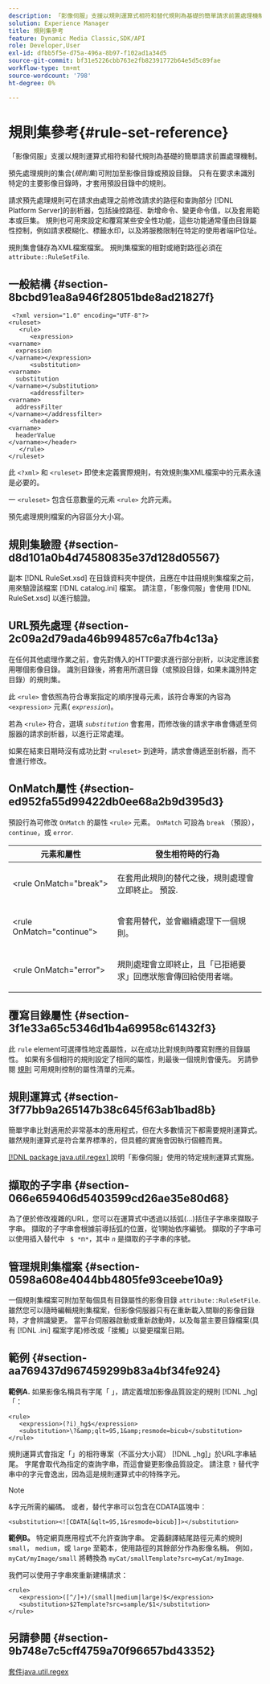 ```yaml
---
description: 「影像伺服」支援以規則運算式相符和替代規則為基礎的簡單請求前置處理機制。
solution: Experience Manager
title: 規則集參考
feature: Dynamic Media Classic,SDK/API
role: Developer,User
exl-id: dfbb5f5e-d75a-496a-8b97-f102ad1a34d5
source-git-commit: bf31e5226cbb763e2fb82391772b64e5d5c89fae
workflow-type: tm+mt
source-wordcount: '798'
ht-degree: 0%

---
```


# 規則集參考{#rule-set-reference}

「影像伺服」支援以規則運算式相符和替代規則為基礎的簡單請求前置處理機制。

預先處理規則的集合(*規則集*)可附加至影像目錄或預設目錄。 只有在要求未識別特定的主要影像目錄時，才套用預設目錄中的規則。

請求預先處理規則可在請求由處理之前修改請求的路徑和查詢部分 [!DNL Platform Server]的剖析器，包括操控路徑、新增命令、變更命令值，以及套用範本或巨集。 規則也可用來設定和覆寫某些安全性功能，這些功能通常僅由目錄屬性控制，例如請求模糊化、標籤水印，以及將服務限制在特定的使用者端IP位址。

規則集會儲存為XML檔案檔案。 規則集檔案的相對或絕對路徑必須在 `attribute::RuleSetFile`.

## 一般結構 {#section-8bcbd91ea8a946f28051bde8ad21827f}

```
 <?xml version="1.0" encoding="UTF-8"?> 
<ruleset> 
   <rule> 
      <expression> 
<varname>
  expression 
</varname></expression> 
      <substitution> 
<varname>
  substitution 
</varname></substitution> 
      <addressfilter> 
<varname>
  addressFilter 
</varname></addressfilter> 
      <header> 
<varname>
  headerValue 
</varname></header>  
   </rule> 
</ruleset>
```

此 `<?xml>` 和 `<ruleset>` 即使未定義實際規則，有效規則集XML檔案中的元素永遠是必要的。

一 `<ruleset>` 包含任意數量的元素 `<rule>` 允許元素。

預先處理規則檔案的內容區分大小寫。

## 規則集驗證 {#section-d8d101a0b4d74580835e37d128d05567}

副本 [!DNL RuleSet.xsd] 在目錄資料夾中提供，且應在中註冊規則集檔案之前，用來驗證該檔案 [!DNL catalog.ini] 檔案。 請注意，「影像伺服」會使用 [!DNL RuleSet.xsd] 以進行驗證。

## URL預先處理 {#section-2c09a2d79ada46b994857c6a7fb4c13a}

在任何其他處理作業之前，會先對傳入的HTTP要求進行部分剖析，以決定應該套用哪個影像目錄。 識別目錄後，將套用所選目錄（或預設目錄，如果未識別特定目錄）的規則集。

此 `<rule>` 會依照為符合專案指定的順序搜尋元素，該符合專案的內容為 `<expression>` 元素( *`expression`*)。

若為 `<rule>` 符合，選填 *`substitution`* 會套用，而修改後的請求字串會傳遞至伺服器的請求剖析器，以進行正常處理。

如果在結束日期時沒有成功比對 `<ruleset>` 到達時，請求會傳遞至剖析器，而不會進行修改。

## OnMatch屬性 {#section-ed952fa55d99422db0ee68a2b9d395d3}

預設行為可修改 `OnMatch` 的屬性 `<rule>` 元素。 `OnMatch` 可設為 `break` （預設）， `continue`，或 `error`.

<table id="table_6680A81492B24CE593330DA7B0075E8F"> 
 <thead> 
  <tr> 
   <th class="entry"> <b>元素和屬性</b> </th> 
   <th class="entry"> <b>發生相符時的行為</b> </th> 
  </tr> 
 </thead>
 <tbody> 
  <tr> 
   <td> <p> <span class="codeph"> &lt;rule OnMatch="break"&gt; </span> </p> </td> 
   <td> <p>在套用此規則的替代之後，規則處理會立即終止。 預設. </p> </td> 
  </tr> 
  <tr> 
   <td> <p> <span class="codeph"> &lt;rule OnMatch="continue"&gt; </span> </p> </td> 
   <td> <p>會套用替代，並會繼續處理下一個規則。 </p> </td> 
  </tr> 
  <tr> 
   <td> <p> <span class="codeph"> &lt;rule OnMatch="error"&gt; </span> </p> </td> 
   <td> <p>規則處理會立即終止，且「已拒絕要求」回應狀態會傳回給使用者端。 </p> </td> 
  </tr> 
 </tbody> 
</table>

## 覆寫目錄屬性 {#section-3f1e33a65c5346d1b4a69958c61432f3}

此 `rule` element可選擇性地定義屬性，以在成功比對規則時覆寫對應的目錄屬性。 如果有多個相符的規則設定了相同的屬性，則最後一個規則會優先。 另請參閱 [規則](/help/aem-is-ir-api/is-api/image-catalog/image-serving-api-ref/c-image-catalog-reference/c-rule-set-reference/r-rule-rule.md) 可用規則控制的屬性清單的元素。

## 規則運算式 {#section-3f77bb9a265147b38c645f63ab1bad8b}

簡單字串比對適用於非常基本的應用程式，但在大多數情況下都需要規則運算式。 雖然規則運算式是符合業界標準的，但具體的實施會因執行個體而異。

[ [!DNL package java.util.regex] ](https://www2.cs.duke.edu/csed/java/jdk1.4.2/docs/api/) 說明「影像伺服」使用的特定規則運算式實施。

## 擷取的子字串 {#section-066e659406d5403599cd26ae35e80d68}

為了便於修改複雜的URL，您可以在運算式中透過以括弧(...)括住子字串來擷取子字串。 擷取的子字串會根據前導括弧的位置，從1開始依序編號。 擷取的子字串可以使用插入替代中 ` $ *`n`*`，其中 *`n`* 是擷取的子字串的序號。

## 管理規則集檔案 {#section-0598a608e4044bb4805fe93ceebe10a9}

一個規則集檔案可附加至每個具有目錄屬性的影像目錄 `attribute::RuleSetFile`. 雖然您可以隨時編輯規則集檔案，但影像伺服器只有在重新載入關聯的影像目錄時，才會辨識變更。 當平台伺服器啟動或重新啟動時，以及每當主要目錄檔案(具有 [!DNL .ini] 檔案字尾)修改或「接觸」以變更檔案日期。

## 範例 {#section-aa769437d967459299b83a4bf34fe924}

**範例A.** 如果影像名稱具有字尾「 」，請定義增加影像品質設定的規則 [!DNL _hg]「：

```
<rule> 
   <expression>(?i)_hg$</expression> 
   <substitution>\?&amp;qlt=95,1&amp;resmode=bicub</substitution> 
</rule>
```

規則運算式會指定「」的相符專案（不區分大小寫） [!DNL _hg]」於URL字串結尾。 字尾會取代為指定的查詢字串，而這會變更影像品質設定。 請注意 `?` 替代字串中的字元會逸出，因為這是規則運算式中的特殊字元。

>[!NOTE]
>
>&amp;字元所需的編碼。 或者，替代字串可以包含在CDATA區塊中：

`<substitution><![CDATA[&qlt=95,1&resmode=bicub]]></substitution>`

**範例B。** 特定網頁應用程式不允許查詢字串。 定義翻譯結尾路徑元素的規則 `small`， `medium`，或 `large` 至範本，使用路徑的其餘部分作為影像名稱。 例如， `myCat/myImage/small` 將轉換為 `myCat/smallTemplate?src=myCat/myImage`.

我們可以使用子字串來重新建構請求：

```
<rule> 
   <expression>([^/]+)/(small|medium|large)$</expression> 
   <substitution>$2Template?src=sample/$1</substitution> 
</rule>
```

## 另請參閱 {#section-9b748e7c5cff4759a70f96657bd43352}

[套件java.util.regex](https://www2.cs.duke.edu/csed/java/jdk1.4.2/docs/api/)
